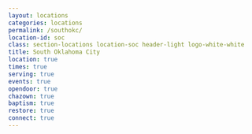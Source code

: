 ```yaml
---
layout: locations
categories: locations
permalink: /southokc/
location-id: soc
class: section-locations location-soc header-light logo-white-white
title: South Oklahoma City
location: true
times: true
serving: true
events: true
opendoor: true
chazown: true
baptism: true
restore: true
connect: true
---
```

